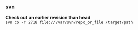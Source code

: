 ### svn  

**Check out an earlier revision than head**  
`svn co -r 2718 file:///var/svn/repo_or_file /target/path`